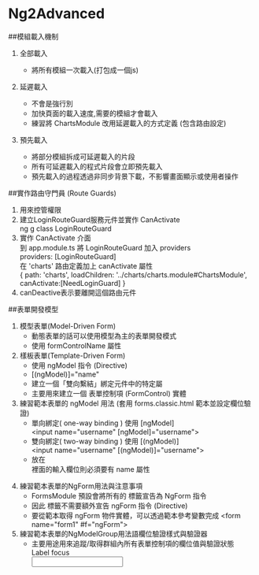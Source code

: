 # Ng2Advanced

##模組載入機制
  1. 全部載入  
     - 將所有模組一次載入(打包成一個js)  

  2. 延遲載入  
     - 不會是強行別  
     - 加快頁面的載入速度,需要的模組才會載入  
     - 練習將 ChartsModule 改用延遲載入的方式定義 (包含路由設定)  

  3. 預先載入  
     - 將部分模組拆成可延遲載入的片段  
     - 所有可延遲載入的程式片段會立即預先載入  
     - 預先載入的過程透過非同步背景下載，不影響畫面顯示或使用者操作  

##實作路由守門員 (Route Guards)
  1. 用來控管權限
  2. 建立LoginRouteGuard服務元件並實作 CanActivate  
     ng g class LoginRouteGuard  
  3. 實作 CanActivate 介面  
     到 app.module.ts 將 LoginRouteGuard 加入 providers  
     providers: [LoginRouteGuard]  
     在 'charts' 路由定義加上 canActivate 屬性  
      { path: 'charts',
        loadChildren: '../charts/charts.module#ChartsModule',
        canActivate:[NeedLoginGuard] 
      }    
  4. canDeactive表示要離開這個路由元件  

  ##表單開發模型
  1. 模型表單(Model-Driven Form) 
     - 動態表單的話可以使用模型為主的表單開發模式  
     - 使用 formControlName 屬性  
  2. 樣板表單(Template-Driven Form)
     - 使用 ngModel 指令 (Directive)    
     - [(ngModel)]="name"  
     - 建立一個「雙向繫結」綁定元件中的特定屬  
     - 主要用來建立一個 表單控制項 (FormControl) 實體  
  3. 練習範本表單的 ngModel 用法 (套用 forms.classic.html 範本並設定欄位驗證)  
     - 單向綁定( one-way binding ) 使用 [ngModel]  
       <input name="username" [ngModel]="username">  
     - 雙向綁定( two-way binding ) 使用 [(ngModel)]  
       <input name="username" [(ngModel)]="username">  
     - 放在 <form> 裡面的輸入欄位則必須要有 name 屬性  
  4. 練習範本表單的NgForm用法與注意事項  
     - FormsModule 預設會將所有的 <form> 標籤宣告為 NgForm 指令  
     - 因此 <form> 標籤不需要額外宣告 ngForm 指令 (Directive)  
     - 要從範本取得 ngForm 物件實體，可以透過範本參考變數完成 <form name="form1" #f="ngForm">  
  5. 練習範本表單的NgModelGroup用法語欄位驗證樣式與驗證器  
     - 主要用途用來追蹤/取得群組內所有表單控制項的欄位值與驗證狀態
          <div class="form-group" [class.has-error]="mType1.errors?.required">
                      <label for="input-id-1" class="col-sm-2 control-label">Label focus</label>
                      <div class="col-sm-10">
                        <input id="input-id-1" type="text" class="form-control" name="type1" #mType1="ngModel"
                        [required]="!mTitle.errors?.required" [(ngModel)]="data.type1">
                      </div>
                    </div>
    


